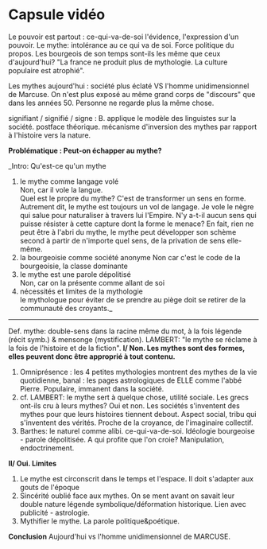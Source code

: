 # Capsule vidéo

Le pouvoir est partout : ce-qui-va-de-soi l'évidence, l'expression d'un pouvoir. Le mythe: intolérance au ce qui va de soi.
Force politique du propos.
Les bourgeois de son temps sont-ils les même que ceux d'aujourd'hui? "La france ne produit plus de mythologie. La culture populaire est atrophié".

Les mythes aujourd'hui : société plus éclaté VS l'homme unidimensionnel de Marcuse. On n'est plus exposé au même grand corps de "discours" que dans les années 50. Personne ne regarde plus la même chose.

signifiant / signifié / signe : B. applique le modèle des linguistes sur la société. postface théorique.
mécanisme d'inversion des mythes par rapport à l'histoire vers la nature.

**Problématique : Peut-on échapper au mythe?**

_Intro: Qu'est-ce qu'un mythe  
1) le mythe comme langage volé  
Non, car il vole la langue.  
Quel est le propre du mythe? C'est de transformer un sens en forme. Autrement dit, le mythe est toujours un vol de langage. Je vole le nègre qui salue pour naturaliser à travers lui l'Empire.
N'y a-t-il aucun sens qui puisse résister à cette capture dont la forme le menace? En fait, rien ne peut être à l'abri du mythe, le mythe peut développer son schème second à partir de n'importe quel sens, de la privation de sens elle-même.  
2) la bourgeoisie comme société anonyme
Non car c'est le code de la bourgeoisie, la classe dominante  
3) le mythe est une parole dépolitisé  
Non, car on la présente comme allant de soi  
4) nécessités et limites de la mythologie  
le mythologue pour éviter de se prendre au piège doit se retirer de la communauté des croyants._

---

Def. mythe: double-sens dans la racine même du mot, à la fois légende (récit symb.) & mensonge (mystification). LAMBERT: "le mythe se réclame à la fois de l'histoire et de la fiction".
**I/ Non. Les mythes sont des formes, elles peuvent donc être approprié à tout contenu.**
1. Omniprésence : les 4 petites mythologies montrent des mythes de la vie quotidienne, banal : les pages astrologiques de ELLE comme l'abbé Pierre. Populaire, immanent dans la société.
2. cf. LAMBERT: le mythe sert à quelque chose, utilité sociale. Les grecs ont-ils cru à leurs mythes? Oui et non. Les sociétés s'inventent des mythes pour que leurs histoires tiennent debout. Aspect social, tribu qui s'inventent des vérités. Proche de la croyance, de l'imaginaire collectif.
3. Barthes: le naturel comme alibi. ce-qui-va-de-soi. Idéologie bourgeoise - parole dépolitisée. A qui profite que l'on croie? Manipulation, endoctrinement.

**II/  Oui. Limites**
1. Le mythe est circonscrit dans le temps et l'espace. Il doit s'adapter aux gouts de l'époque
2. Sincérité oublié face aux mythes. On se ment avant on savait leur double nature légende symbolique/déformation historique. Lien avec publicité - astrologie.
3. Mythifier le mythe. La parole politique&poétique.

**Conclusion**
Aujourd'hui vs l'homme unidimensionnel de MARCUSE.